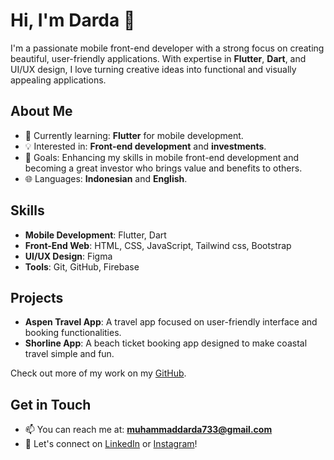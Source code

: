 # Hi, I'm Darda 👋
I'm a passionate mobile front-end developer with a strong focus on creating beautiful, user-friendly applications. With expertise in **Flutter**, **Dart**, and UI/UX design, I love turning creative ideas into functional and visually appealing applications.

## About Me
- 🌱 Currently learning: **Flutter** for mobile development.
- 💡 Interested in: **Front-end development** and **investments**.
- 🎯 Goals: Enhancing my skills in mobile front-end development and becoming a great investor who brings value and benefits to others.
- 🌐 Languages: **Indonesian** and **English**.

## Skills
- **Mobile Development**: Flutter, Dart
- **Front-End Web**: HTML, CSS, JavaScript, Tailwind css, Bootstrap
- **UI/UX Design**: Figma
- **Tools**: Git, GitHub, Firebase

## Projects
- **Aspen Travel App**: A travel app focused on user-friendly interface and booking functionalities.
- **Shorline App**: A beach ticket booking app designed to make coastal travel simple and fun.

Check out more of my work on my [GitHub]([https://github.com/Dardabiee]).

## Get in Touch
- 📫 You can reach me at: **muhammaddarda733@gmail.com**
- 💬 Let's connect on [LinkedIn]([https://linkedin.com/in/your-linkedin](https://www.linkedin.com/in/muhammad-darda-fathammubienaa-ba5682285/)) or [Instagram]([https://instagram.com/your-instagram](https://www.instagram.com/drdafath/))!
